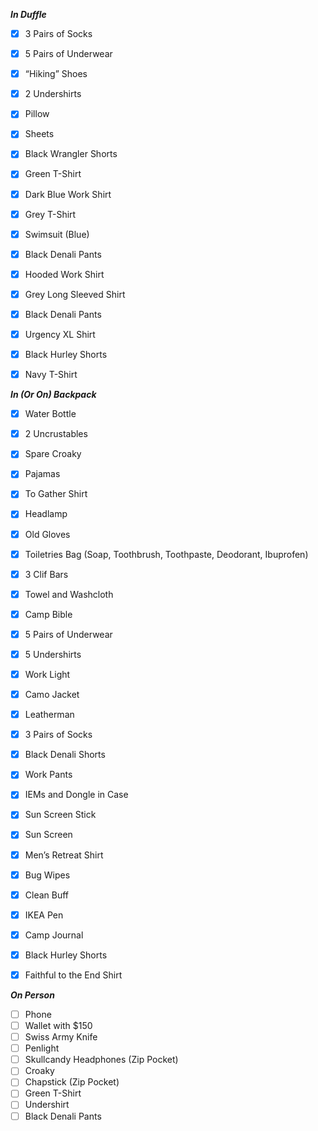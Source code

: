 ***In Duffle***

- [x] 3 Pairs of Socks
- [x] 5 Pairs of Underwear
- [x] “Hiking” Shoes
- [x] 2 Undershirts
- [x] Pillow
- [x] Sheets
- [x] Black Wrangler Shorts
- [x] Green T-Shirt
- [x] Dark Blue Work Shirt
- [x] Grey T-Shirt
- [x] Swimsuit (Blue)
- [x] Black Denali Pants
- [x] Hooded Work Shirt
- [x] Grey Long Sleeved Shirt
- [x] Black Denali Pants
- [x] Urgency XL Shirt
- [x] Black Hurley Shorts
- [x] Navy T-Shirt


***In (Or On) Backpack***

- [x] Water Bottle
- [x] 2 Uncrustables
- [x] Spare Croaky
- [x] Pajamas
- [x] To Gather Shirt
- [x] Headlamp
- [x] Old Gloves
- [x] Toiletries Bag (Soap, Toothbrush, Toothpaste, Deodorant, Ibuprofen)
- [x] 3 Clif Bars
- [x] Towel and Washcloth
- [x] Camp Bible
- [x] 5 Pairs of Underwear
- [x] 5 Undershirts
- [x] Work Light
- [x] Camo Jacket
- [x] Leatherman
- [x] 3 Pairs of Socks
- [x] Black Denali Shorts
- [x] Work Pants
- [x] IEMs and Dongle in Case
- [x] Sun Screen Stick
- [x] Sun Screen
- [x] Men’s Retreat Shirt
- [x] Bug Wipes
- [x] Clean Buff
- [x] IKEA Pen
- [x] Camp Journal
- [x] Black Hurley Shorts
- [x] Faithful to the End Shirt


***On Person***

- [ ] Phone
- [ ] Wallet with $150 
- [ ] Swiss Army Knife
- [ ] Penlight
- [ ] Skullcandy Headphones (Zip Pocket)
- [ ] Croaky 
- [ ] Chapstick (Zip Pocket)
- [ ] Green T-Shirt
- [ ] Undershirt
- [ ] Black Denali Pants